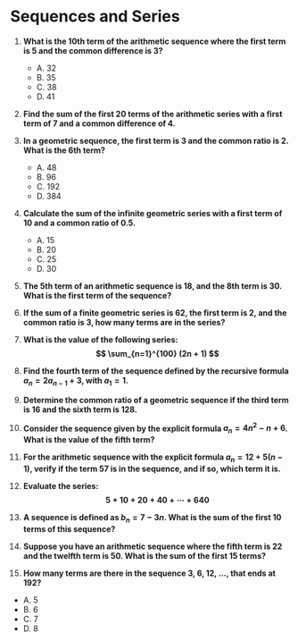 # Sequences and Series

1. **What is the 10th term of the arithmetic sequence where the first term is 5 and the common difference is 3?**
   - A. 32
   - B. 35
   - C. 38
   - D. 41

2. **Find the sum of the first 20 terms of the arithmetic series with a first term of 7 and a common difference of 4.**

3. **In a geometric sequence, the first term is 3 and the common ratio is 2. What is the 6th term?**
   - A. 48
   - B. 96
   - C. 192
   - D. 384

4. **Calculate the sum of the infinite geometric series with a first term of 10 and a common ratio of 0.5.**
   - A. 15
   - B. 20
   - C. 25
   - D. 30

5. **The 5th term of an arithmetic sequence is 18, and the 8th term is 30. What is the first term of the sequence?**

6. **If the sum of a finite geometric series is 62, the first term is 2, and the common ratio is 3, how many terms are in the series?**

7. **What is the value of the following series: $$ \sum_{n=1}^{100} (2n + 1) $$**

8. **Find the fourth term of the sequence defined by the recursive formula $a_n = 2a_{n-1} + 3$, with $a_1 = 1$.**

9. **Determine the common ratio of a geometric sequence if the third term is 16 and the sixth term is 128.**

10. **Consider the sequence given by the explicit formula $a_n = 4n^2 - n + 6$. What is the value of the fifth term?**

11. **For the arithmetic sequence with the explicit formula $a_n = 12 + 5(n - 1)$, verify if the term 57 is in the sequence, and if so, which term it is.**

12. **Evaluate the series: $$ 5 + 10 + 20 + 40 + \cdots + 640 $$**

13. **A sequence is defined as $b_n = 7 - 3n$. What is the sum of the first 10 terms of this sequence?**

14. **Suppose you have an arithmetic sequence where the fifth term is 22 and the twelfth term is 50. What is the sum of the first 15 terms?**

15. **How many terms are there in the sequence 3, 6, 12, ..., that ends at 192?**
   - A. 5
   - B. 6
   - C. 7
   - D. 8